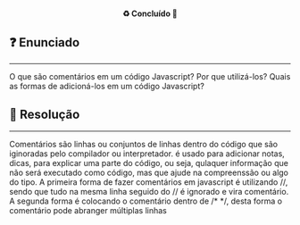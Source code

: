 <h4 align="center"> 
  ♻️ Concluído 🚀
</h4>

## ❓ Enunciado
---
O que são comentários em um código Javascript? Por que utilizá-los? Quais as formas de adicioná-los em um código Javascript?

## 📝 Resolução
---
Comentários são linhas ou conjuntos de linhas dentro do código que são iginoradas pelo compilador ou interpretador. é usado para adicionar notas, dicas, para explicar uma parte do código, ou seja, qulaquer informação que não será executado como código, mas que ajude na compreenssão ou algo do tipo. A primeira forma de fazer comentários em javascript é utilizando //, sendo que tudo na mesma linha seguido do // é ignorado e vira comentário. A segunda forma é colocando o comentário dentro de /* */, desta forma o comentário pode abranger múltiplas linhas